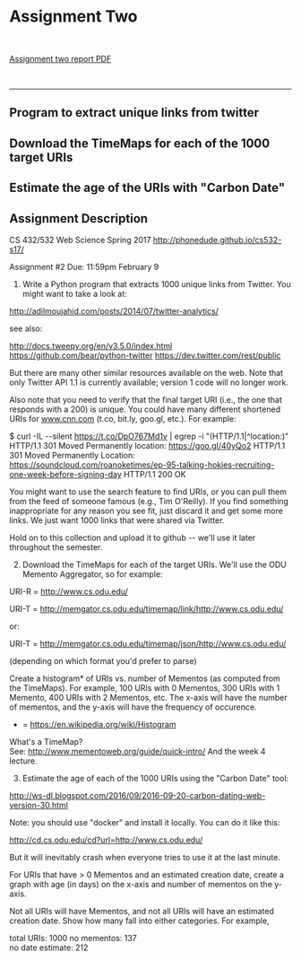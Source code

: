 # Assignment Two

&nbsp;

[Assignment two report PDF](#)

&nbsp;

-------------------------------

## Program to extract unique links from twitter

## Download the TimeMaps for each of the 1000 target URIs

## Estimate the age of the URIs with "Carbon Date"

## Assignment Description

CS 432/532 Web Science
Spring 2017
http://phonedude.github.io/cs532-s17/

Assignment #2
Due: 11:59pm February 9

1.  Write a Python program that extracts 1000 unique links from
Twitter.  You might want to take a look at:

http://adilmoujahid.com/posts/2014/07/twitter-analytics/

see also:

http://docs.tweepy.org/en/v3.5.0/index.html
https://github.com/bear/python-twitter
https://dev.twitter.com/rest/public

But there are many other similar resources available on the web.
Note that only Twitter API 1.1 is currently available; version 1
code will no longer work.

Also note that you need to verify that the final target URI (i.e.,
the one that responds with a 200) is unique.  You could have many
different shortened URIs for www.cnn.com (t.co, bit.ly, goo.gl,
etc.).  For example:

$ curl -IL --silent https://t.co/DpO767Md1v | egrep -i "(HTTP/1.1|^location:)"
HTTP/1.1 301 Moved Permanently
location: https://goo.gl/40yQo2
HTTP/1.1 301 Moved Permanently
Location: https://soundcloud.com/roanoketimes/ep-95-talking-hokies-recruiting-one-week-before-signing-day
HTTP/1.1 200 OK

You might want to use the search feature to find URIs, or you can
pull them from the feed of someone famous (e.g., Tim O'Reilly).  If
you find something inappropriate for any reason you see fit, just
discard it and get some more links.  We just want 1000 links that
were shared via Twitter.

Hold on to this collection and upload it to github -- we'll use it
later throughout the semester.

2.  Download the TimeMaps for each of the target URIs.  We'll use the ODU 
Memento Aggregator, so for example:

URI-R = http://www.cs.odu.edu/

URI-T = http://memgator.cs.odu.edu/timemap/link/http://www.cs.odu.edu/

or:

URI-T = http://memgator.cs.odu.edu/timemap/json/http://www.cs.odu.edu/

(depending on which format you'd prefer to parse)

Create a histogram* of URIs vs. number of Mementos (as computed
from the TimeMaps).  For example, 100 URIs with 0 Mementos, 300
URIs with 1 Memento, 400 URIs with 2 Mementos, etc.  The x-axis
will have the number of mementos, and the y-axis will have the
frequency of occurence.

* = https://en.wikipedia.org/wiki/Histogram

What's a TimeMap?  
See: http://www.mementoweb.org/guide/quick-intro/
And the week 4 lecture.  

3.  Estimate the age of each of the 1000 URIs using the "Carbon
Date" tool:

http://ws-dl.blogspot.com/2016/09/2016-09-20-carbon-dating-web-version-30.html

Note: you should use "docker" and install it locally.  You can do
it like this:

http://cd.cs.odu.edu/cd?url=http://www.cs.odu.edu/

But it will inevitably crash when everyone tries to use it at the
last minute.

For URIs that have > 0 Mementos and an estimated creation date,
create a graph with age (in days) on the x-axis and number of
mementos on the y-axis.

Not all URIs will have Mementos, and not all URIs will have an
estimated creation date.  Show how many fall into either categories.
For example,

total URIs:         1000
no mementos:         137  
no date estimate:    212
